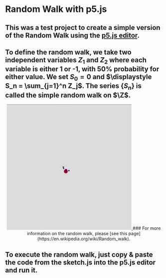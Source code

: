 # Random Walk with p5.js

## This was a test project to create a simple version of the Random Walk using the [p5.js editor](https://editor.p5js.org/).
## To define the random walk, we take two independent variables $Z_1$ and $Z_2$ where each variable is either 1 or -1, with 50% probability for either value. We set $S_0 = 0$ and $\displaystyle S_n = \sum_{j=1}^n Z_j$. The series $\{S_n\}$ is called the simple random walk on $\Z$.
<p align="center">
  <a href="https://github.com/aluizgc/random-walk-p5js">
    <img src="./rndwlk.gif" width="400">
  </a>
### For more information on the random walk, please [see this page](https://en.wikipedia.org/wiki/Random_walk).

## To execute the random walk, just copy & paste the code from the sketch.js into the p5.js editor and run it.
